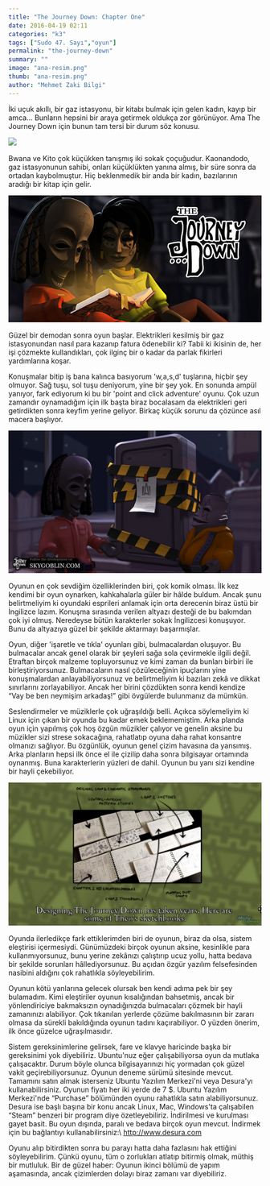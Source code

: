 ```yaml
---
title: "The Journey Down: Chapter One"
date: 2016-04-19 02:11
categories: "k3"
tags: ["Sudo 47. Sayı","oyun"]
permalink: "the-journey-down"
summary: ""
image: "ana-resim.png"
thumb: "ana-resim.png"
author: "Mehmet Zaki Bilgi"
---
```






İki uçuk akıllı, bir gaz istasyonu, bir kitabı bulmak için gelen kadın, kayıp bir amca... Bunların hepsini bir araya getirmek oldukça zor görünüyor. Ama The Journey Down için bunun tam tersi bir durum söz konusu.

![](images/post/the-journey-down/adsız.jpg)

Bwana ve Kito çok küçükken tanışmış iki sokak çoçuğudur. Kaonandodo, gaz istasyonunun sahibi, onları küçüklükten yanına almış, bir süre sonra da ortadan kaybolmuştur. Hiç beklenmedik bir anda bir kadın, bazılarının aradığı bir kitap için gelir.

![](images/post/the-journey-down/resim-1.jpg)

Güzel bir demodan sonra oyun başlar. Elektrikleri kesilmiş bir gaz istasyonundan nasıl para kazanıp fatura ödenebilir ki? Tabii ki ikisinin de, her işi çözmekte kullandıkları, çok ilginç bir o kadar da parlak fikirleri yardımlarına koşar.

Konuşmalar bitip iş bana kalınca basıyorum 'w,a,s,d' tuşlarına, hiçbir şey olmuyor. Sağ tuşu, sol tuşu deniyorum, yine bir şey yok. En sonunda ampül yanıyor, fark ediyorum ki bu bir 'point and click adventure' oyunu. Çok uzun zamandır oynamadığım için ilk başta biraz bocalasam da elektrikleri geri getirdikten sonra keyfim yerine geliyor. Birkaç küçük sorunu da çözünce asıl macera başlıyor.

![](images/post/the-journey-down/resim-2.jpg)

Oyunun en çok sevdiğim özelliklerinden biri, çok komik olması. İlk kez kendimi bir oyun oynarken, kahkahalarla güler bir hâlde buldum. Ancak şunu belirtmeliyim ki oyundaki esprileri anlamak için orta derecenin biraz üstü bir İngilizce lazım. Konuşma sırasında verilen altyazı desteği de bu bakımdan çok iyi olmuş. Neredeyse bütün karakterler sokak İngilizcesi konuşuyor. Bunu da altyazıya güzel bir şekilde aktarmayı başarmışlar.

Oyun, diğer 'işaretle ve tıkla' oyunları gibi, bulmacalardan oluşuyor. Bu bulmacalar ancak genel olarak bir şeyleri sağa sola çevirmekle ilgili değil. Etraftan birçok malzeme topluyorsunuz ve kimi zaman da bunları birbiri ile birleştiriyorsunuz. Bulmacaların nasıl çözüleceğinin ipuçlarını yine konuşmalardan anlayabiliyorsunuz ve belirtmeliyim ki bazıları zekâ ve dikkat sınırlarını zorlayabiliyor. Ancak her birini çözdükten sonra kendi kendize “Vay be ben neymişim arkadaş!” gibi övgülerde bulunmanız da mümkün.

Seslendirmeler ve müziklerle çok uğraşıldığı belli. Açıkca söylemeliyim ki Linux için çıkan bir oyunda bu kadar emek beklememiştim. Arka planda oyun için yapılmış çok hoş özgün müzikler çalıyor ve genelin aksine bu müzikler sizi strese sokacağına, rahatlatıp oyuna daha rahat konsantre olmanızı sağlıyor. Bu özgünlük, oyunun genel çizim havasına da yansımış. Arka planların hepsi ilk önce el ile çizilip daha sonra bilgisayar ortamında oynanmış. Buna karakterlerin yüzleri de dahil. Oyunun bu yanı sizi kendine bir hayli çekebiliyor.

![](images/post/the-journey-down/resim-3.jpg)

Oyunda ilerledikçe fark ettiklerimden biri de oyunun, biraz da olsa, sistem eleştirisi içermesiydi. Günümüzdeki birçok oyunun aksine, kesinlikle para kullanmıyorsunuz, bunu yerine zekânızı çalıştırıp ucuz yollu, hatta bedava bir şekilde sorunları hâllediyorsunuz. Bu açıdan özgür yazılım felsefesinden nasibini aldığını çok rahatlıkla söyleyebilirim.

Oyunun kötü yanlarına gelecek olursak ben kendi adıma pek bir şey bulamadım. Kimi eleştiriler oyunun kısalığından bahsetmiş, ancak bir yönlendiriciye bakmaksızın oynadığınızda bulmacaları çözmek bir hayli zamanınızı alabiliyor. Çok tıkanılan yerlerde çözüme bakılmasının bir zararı olmasa da sürekli bakıldığında oyunun tadını kaçırabiliyor. O yüzden önerim, ilk önce güzelce uğraşılmasıdır.

Sistem gereksinimlerine gelirsek, fare ve klavye haricinde başka bir gereksinimi yok diyebiliriz. Ubuntu'nuz eğer çalışabiliyorsa oyun da mutlaka çalışacaktır. Durum böyle olunca bilgisayarınızı hiç yormadan çok güzel vakit geçirebiliyorsunuz. Oyunun deneme sürümü sitesinde mevcut. Tamamını satın almak isterseniz Ubuntu Yazılım Merkezi'ni veya Desura'yı kullanabilirsiniz. Oyunun fiyatı her iki yerde de 7 $. Ubuntu Yazılım Merkezi'nde “Purchase” bölümünden oyunu rahatlıkla satın alabiliyorsunuz. Desura ise başlı başına bir konu ancak Linux, Mac, Windows'ta çalışabilen “Steam” benzeri bir program diye özetleyebiliriz. İndirilmesi ve kurulması gayet basit. Bu oyun dışında, paralı ve bedava birçok oyun mevcut. İndirmek için bu bağlantıyı kullanabilirsiniz:\\
<http://www.desura.com>

Oyunu alıp bitirdikten sonra bu parayı hatta daha fazlasını hak ettiğini söyleyebilirim. Çünkü oyunu, tüm o zorlukları atlatıp bitirmiş olmak, müthiş bir mutluluk. Bir de güzel haber: Oyunun ikinci bölümü de yapım aşamasında, ancak çizimlerden dolayı biraz zamanı var diyebiliriz.
